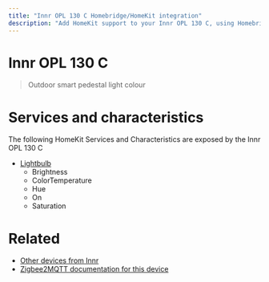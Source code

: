 ```yaml
---
title: "Innr OPL 130 C Homebridge/HomeKit integration"
description: "Add HomeKit support to your Innr OPL 130 C, using Homebridge, Zigbee2MQTT and homebridge-z2m."
---
```

<!---
This file has been GENERATED using src/docgen/docgen.ts
DO NOT EDIT THIS FILE MANUALLY!
-->
# Innr OPL 130 C
> Outdoor smart pedestal light colour


# Services and characteristics
The following HomeKit Services and Characteristics are exposed by
the Innr OPL 130 C

* [Lightbulb](../../light.md)
  * Brightness
  * ColorTemperature
  * Hue
  * On
  * Saturation


# Related
* [Other devices from Innr](../index.md#innr)
* [Zigbee2MQTT documentation for this device](https://www.zigbee2mqtt.io/devices/OPL_130_C.html)